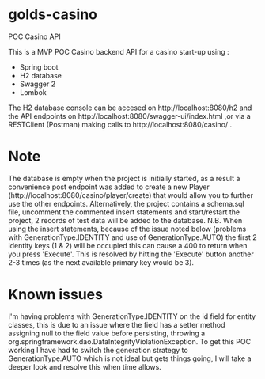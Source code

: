 # golds-casino
POC Casino API

This is a MVP POC Casino backend API for a casino start-up using :

* Spring boot
* H2 database
* Swagger 2
* Lombok

The H2 database console can be accesed on http://localhost:8080/h2 and the API endpoints on http://localhost:8080/swagger-ui/index.html ,or via a RESTClient (Postman) making calls to http://localhost:8080/casino/ .

# Note

The database is empty when the project is initially started, as a result a convenience post endpoint was added to create a new Player (http://localhost:8080/casino/player/create) that would allow you to further use the other endpoints.
Alternatively, the project contains a schema.sql file, uncomment the commented insert statements and start/restart the project, 2 records of test data will be added to the database. 
 N.B. When using the insert statements, because of the issue noted below (problems with GenerationType.IDENTITY and use of GenerationType.AUTO) the first 2 identity keys (1 & 2) will be occupied this can cause a 400 to return when you press 'Execute'.
 This is resolved by hitting the 'Execute' button another 2-3 times (as the next available primary key would be 3). 

# Known issues

I'm having problems with GenerationType.IDENTITY on the id field for entity classes, this is due to an issue where the field has a setter method assigning null to the field value before persisting, throwing a org.springframework.dao.DataIntegrityViolationException.
To get this POC working I have had to switch the generation strategy to GenerationType.AUTO which is not ideal but gets things going, I will take a deeper look and resolve this when time allows. 
